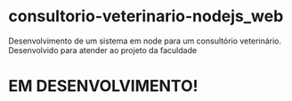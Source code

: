 # consultorio-veterinario-nodejs_web
Desenvolvimento de um sistema em node para um consultório veterinário. Desenvolvido para atender ao projeto da faculdade

# EM DESENVOLVIMENTO!
